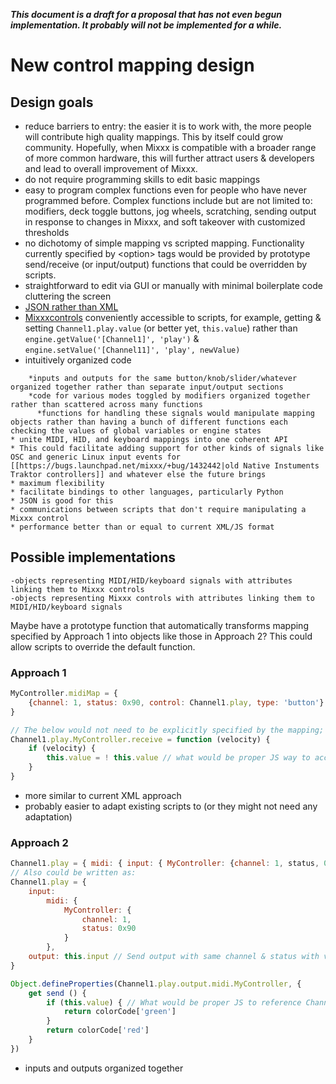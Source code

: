 ***This document is a draft for a proposal that has not even begun
implementation. It probably will not be implemented for a while.***

# New control mapping design

## Design goals

  - reduce barriers to entry: the easier it is to work with, the more
    people will contribute high quality mappings. This by itself could
    grow community. Hopefully, when Mixxx is compatible with a broader
    range of more common hardware, this will further attract users &
    developers and lead to overall improvement of Mixxx.
  - do not require programming skills to edit basic mappings
  - easy to program complex functions even for people who have never
    programmed before. Complex functions include but are not limited to:
    modifiers, deck toggle buttons, jog wheels, scratching, sending
    output in response to changes in Mixxx, and soft takeover with
    customized thresholds
  - no dichotomy of simple mapping vs scripted mapping. Functionality
    currently specified by \<option\> tags would be provided by
    prototype send/receive (or input/output) functions that could be
    overridden by scripts. 
  - straightforward to edit via GUI or manually with minimal boilerplate
    code cluttering the screen
  - [JSON rather than XML](http://www.json.org/xml.html)
  - [Mixxxcontrols](Mixxxcontrols) conveniently accessible to scripts,
    for example, getting & setting `Channel1.play.value` (or better yet,
    `this.value`) rather than `engine.getValue('[Channel1]', 'play')` &
    `engine.setValue('[Channel11]', 'play', newValue)`
  - intuitively organized code

<!-- end list -->

``` 
    *inputs and outputs for the same button/knob/slider/whatever organized together rather than separate input/output sections
    *code for various modes toggled by modifiers organized together rather than scattered across many functions
      *functions for handling these signals would manipulate mapping objects rather than having a bunch of different functions each checking the values of global variables or engine states
* unite MIDI, HID, and keyboard mappings into one coherent API
* This could facilitate adding support for other kinds of signals like OSC and generic Linux input events for [[https://bugs.launchpad.net/mixxx/+bug/1432442|old Native Instuments Traktor controllers]] and whatever else the future brings
* maximum flexibility
* facilitate bindings to other languages, particularly Python
* JSON is good for this
* communications between scripts that don't require manipulating a Mixxx control
* performance better than or equal to current XML/JS format
```

## Possible implementations

    -objects representing MIDI/HID/keyboard signals with attributes linking them to Mixxx controls
    -objects representing Mixxx controls with attributes linking them to MIDI/HID/keyboard signals

Maybe have a prototype function that automatically transforms mapping
specified by Approach 1 into objects like those in Approach 2? This
could allow scripts to override the default function.

### Approach 1

``` javascript
MyController.midiMap = {
    {channel: 1, status: 0x90, control: Channel1.play, type: 'button'}
}

// The below would not need to be explicitly specified by the mapping; it would be the default MIDI receive behavior for all objects with a type attribute equal to 'button'.
Channel1.play.MyController.receive = function (velocity) {
    if (velocity) {
        this.value = ! this.value // what would be proper JS way to access Channel1.play.value?
    }
}
```

  - more similar to current XML approach
  - probably easier to adapt existing scripts to (or they might not need
    any adaptation)

### Approach 2

``` javascript
Channel1.play = { midi: { input: { MyController: {channel: 1, status, 0x90} }, output: this.input } }
// Also could be written as:
Channel1.play = {
    input:
        midi: {
            MyController: {
                channel: 1,
                status: 0x90
            }
        },
    output: this.input // Send output with same channel & status with value determined by return value of the send method below
}

Object.defineProperties(Channel1.play.output.midi.MyController, {
    get send () {
        if (this.value) { // What would be proper JS to reference Channel1.play.value here?
            return colorCode['green']
        }
        return colorCode['red']
    }
})
```

  - inputs and outputs organized together
